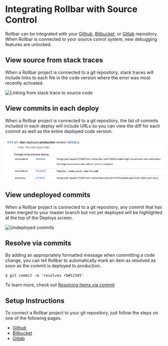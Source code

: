 # Integrating Rollbar with Source Control

Rollbar can be integrated with your [Github](../github/), [Bitbucket](../bitbucket/), or [Gitlab](../gitlab/) repository.  When Rollbar is connected to your source conrol system, new debugging features are unlocked.

## View source from stack traces

When a Rollbar project is connected to a git repository, stack traces will include links to each file in the code version where the error was most recently activated.

![Linking from stack trace to source code](https://rollbar.com/assets/homepage/images/integrations/stacktrace-bitbucket-linked.png)

## View commits in each deploy
When a Rollbar project is connected to a git repository, the list of commits included in each deploy will include URLs so you can view the diff for each commit as well as the entire deployed code version.

![Deploy with links to commits](../images/guides/source-control/deploy-source-links.png)

## View undeployed commits
When a Rollbar project is connected to a git repository, any commit that has been merged to your master branch but not yet deployed will be highlighted at the top of the Deploys screen.

![Undeployed commits](../images/guides/source-control/undeployed_changes.png)

## Resolve via commits
By adding an appropriately formatted message when committing a code change, you can tell Rollbar to automatically mark an item as resolved as soon as the commit is deployed to production.

```
$ git commit -m 'resolves rb#12345'
```
To learn more, check out [Resolving Items via commit](..//resolve-via-commits/)

## Setup Instructions
To connect a Rollbar project to your git repository, just follow the steps on one of the following pages.
* [Github](../github/)
* [Bitbucket](../bitbucket/)
* [Gitlab](../gitlab/)
